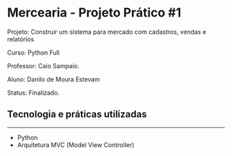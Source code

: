 # Mercearia - Projeto Prático #1

Projeto: Construir um sistema para mercado com cadastros, vendas e relatórios

Curso: Python Full

Professor: Caio Sampaio.

Aluno: Danilo de Moura Estevam

Status: Finalizado.

## Tecnologia e práticas utilizadas
---
- Python
- Arquitetura MVC (Model View Controller)